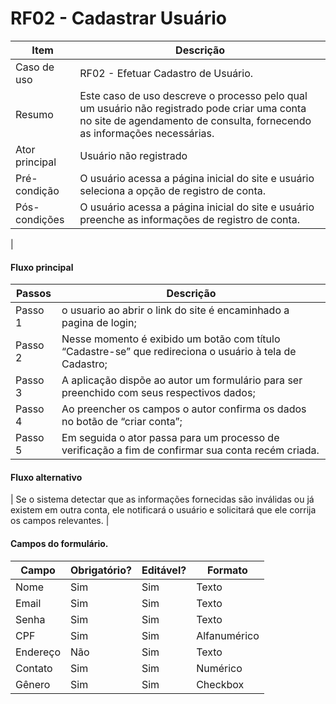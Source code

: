 # RF02 - Cadastrar Usuário
| Item            | Descrição                                                              |
| --------------- | ---------------------------------------------------------------------- |
| Caso de uso     | RF02 - Efetuar Cadastro de Usuário.                                    |
| Resumo          | Este caso de uso descreve o processo pelo qual um usuário não registrado pode criar uma conta no site de agendamento de consulta, fornecendo as informações necessárias.|
| Ator principal  | Usuário não registrado                                                                                                        |
| Pré-condição| O usuário acessa a página inicial do site e  usuário seleciona a opção de registro de conta.|
|Pós-condições| O usuário acessa a página inicial do site e  usuário preenche as informações de registro de conta.
|
                                
#### Fluxo principal

| Passos  | Descrição                                                                                                       |
| ------- | --------------------------------------------------------------------------------------------------------------- |
| Passo 1 | o usuario ao abrir o link do site é encaminhado a pagina de login;                     |
| Passo 2 | Nesse momento é exibido um botão com título “Cadastre-se” que redireciona o usuário à tela de Cadastro; |
| Passo 3 | A aplicação dispõe ao autor um formulário para ser preenchido com seus respectivos dados;                       |
| Passo 4 | Ao preencher os campos o autor confirma os dados no botão de “criar conta”;                                     |
| Passo 5 | Em seguida o ator passa para um processo de verificação a fim de confirmar sua conta recém criada.              |

                                
#### Fluxo alternativo

| Se o sistema detectar que as informações fornecidas são inválidas ou já existem em outra conta, ele notificará o usuário e solicitará que ele corrija os campos relevantes. |



#### Campos do formulário.

| Campo    | Obrigatório? | Editável? | Formato      |
| -------- | ------------ | --------- | ------------ |
| Nome     | Sim          | Sim       | Texto        |
| Email    | Sim          | Sim       | Texto        |
| Senha    | Sim          | Sim       | Texto        |
| CPF      | Sim          | Sim       | Alfanumérico |
| Endereço | Não          | Sim       | Texto        |
| Contato  | Sim          | Sim       | Numérico     |
| Gênero   | Sim          | Sim       | Checkbox     |